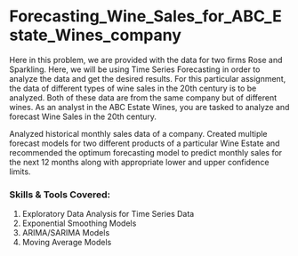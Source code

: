 # Forecasting_Wine_Sales_for_ABC_Estate_Wines_company

Here in this problem, we are provided with the data for two firms Rose and Sparkling. Here, we will be using Time Series Forecasting in order to analyze the data and get the desired results. For this particular assignment, the data of different types of wine sales in the 20th century is to be analyzed. Both of these data are from the same company but of different wines. As an analyst in the ABC Estate Wines, you are tasked to analyze and forecast Wine Sales in the 20th century. <br>

Analyzed historical monthly sales data of a company. Created multiple forecast models for two different products of a particular Wine Estate and recommended the optimum forecasting model to predict monthly sales for the next 12 months along with appropriate lower and upper confidence limits. <br>

### Skills & Tools Covered: <br>
1) Exploratory Data Analysis for Time Series Data <br>
2) Exponential Smoothing Models <br>
3) ARIMA/SARIMA Models <br>
4) Moving Average Models <br>
